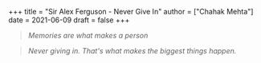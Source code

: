 +++
title = "Sir Alex Ferguson - Never Give In"
author = ["Chahak Mehta"]
date = 2021-06-09
draft = false
+++

> _Memories are what makes a person_

<!--quoteend-->

> _Never giving in. That's what makes the biggest things happen._

